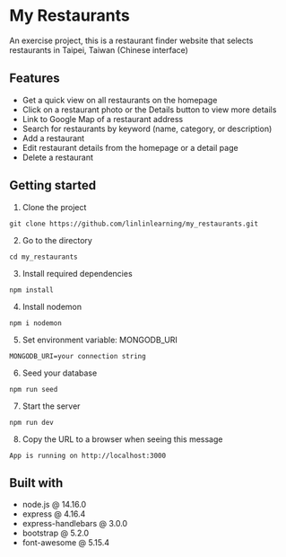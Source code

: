 # My Restaurants
An exercise project, this is a restaurant finder website that selects restaurants in Taipei, Taiwan (Chinese interface)

## Features
- Get a quick view on all restaurants on the homepage
- Click on a restaurant photo or the Details button to view more details
- Link to Google Map of a restaurant address
- Search for restaurants by keyword (name, category, or description)
- Add a restaurant
- Edit restaurant details from the homepage or a detail page 
- Delete a restaurant

## Getting started
1. Clone the project
```
git clone https://github.com/linlinlearning/my_restaurants.git
```
2. Go to the directory
```
cd my_restaurants
```
3. Install required dependencies
```
npm install
```
4. Install nodemon
```
npm i nodemon
```
5. Set environment variable: MONGODB_URI
```
MONGODB_URI=your connection string
```
6. Seed your database
```
npm run seed
```
7. Start the server
```
npm run dev
```
8. Copy the URL to a browser when seeing this message
```
App is running on http://localhost:3000
```
## Built with
-  node.js @ 14.16.0
-  express @ 4.16.4
-  express-handlebars @ 3.0.0
-  bootstrap @ 5.2.0
-  font-awesome @ 5.15.4